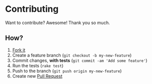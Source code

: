 # Contributing

Want to contribute? Awesome! Thank you so much.

## How?

1. [Fork it](https://help.github.com/articles/fork-a-repo)
2. Create a feature branch (`git checkout -b my-new-feature`)
3. Commit changes, **with tests** (`git commit -am 'Add some feature'`)
4. Run the tests (`rake test`)
5. Push to the branch (`git push origin my-new-feature`)
6. Create new [Pull
   Request](https://help.github.com/articles/using-pull-requests)
